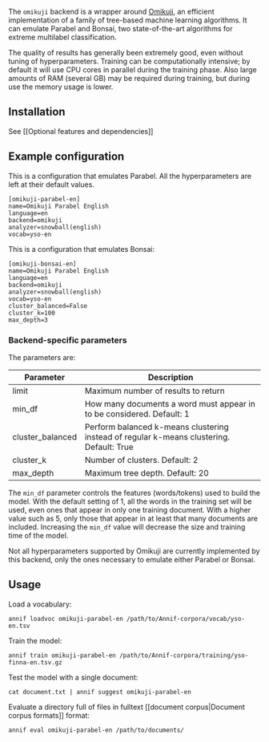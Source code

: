 The `omikuji` backend is a wrapper around [Omikuji](https://github.com/tomtung/omikuji), an efficient implementation of a family of tree-based machine learning algorithms. It can emulate Parabel and Bonsai, two state-of-the-art algorithms for extreme multilabel classification.

The quality of results has generally been extremely good, even without tuning of hyperparameters. Training can be computationally intensive; by default it will use CPU cores in parallel during the training phase. Also large amounts of RAM (several GB) may be required during training, but during use the memory usage is lower.

## Installation

See [[Optional features and dependencies]]

## Example configuration

This is a configuration that emulates Parabel. All the hyperparameters are left at their default values.

```
[omikuji-parabel-en]
name=Omikuji Parabel English
language=en
backend=omikuji
analyzer=snowball(english)
vocab=yso-en
```

This is a configuration that emulates Bonsai:

```
[omikuji-bonsai-en]
name=Omikuji Parabel English
language=en
backend=omikuji
analyzer=snowball(english)
vocab=yso-en
cluster_balanced=False
cluster_k=100
max_depth=3
```

### Backend-specific parameters

The parameters are:

Parameter |  Description
-------- | --------------------------------------------------
limit | Maximum number of results to return
min_df | How many documents a word must appear in to be considered. Default: 1
cluster_balanced | Perform balanced k-means clustering instead of regular k-means clustering. Default: True
cluster_k | Number of clusters. Default: 2
max_depth | Maximum tree depth. Default: 20

The `min_df` parameter controls the features (words/tokens) used to build the model. With the default setting of 1, all the words in the training set will be used, even ones that appear in only one training document. With a higher value such as 5, only those that appear in at least that many documents are included. Increasing the `min_df` value will decrease the size and training time of the model.

Not all hyperparameters supported by Omikuji are currently implemented by this backend, only the ones necessary to emulate either Parabel or Bonsai.

## Usage

Load a vocabulary:

    annif loadvoc omikuji-parabel-en /path/to/Annif-corpora/vocab/yso-en.tsv

Train the model:

    annif train omikuji-parabel-en /path/to/Annif-corpora/training/yso-finna-en.tsv.gz

Test the model with a single document:

    cat document.txt | annif suggest omikuji-parabel-en

Evaluate a directory full of files in fulltext [[document corpus|Document corpus formats]] format:

    annif eval omikuji-parabel-en /path/to/documents/